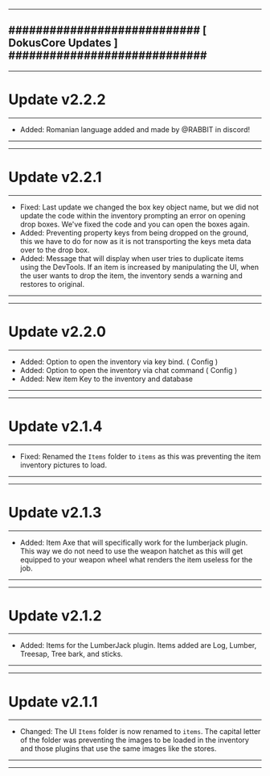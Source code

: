 --------------------------------------------------------------------------------
############################ [ DokusCore Updates ] #############################
--------------------------------------------------------------------------------
--------------------------------------------------------------------------------
# Update v2.2.2
--------------------------------------------------------------------------------
- Added: Romanian language added and made by @RABBIT in discord!
--------------------------------------------------------------------------------
--------------------------------------------------------------------------------
# Update v2.2.1
--------------------------------------------------------------------------------
- Fixed: Last update we changed the box key object name, but we did not update
  the code within the inventory prompting an error on opening drop boxes. We've
  fixed the code and you can open the boxes again.
- Added: Preventing property keys from being dropped on the ground, this we have
  to do for now as it is not transporting the keys meta data over to the drop box.
- Added: Message that will display when user tries to duplicate items using the
  DevTools. If an item is increased by manipulating the UI, when the user wants
  to drop the item, the inventory sends a warning and restores to original.
--------------------------------------------------------------------------------
--------------------------------------------------------------------------------
# Update v2.2.0
--------------------------------------------------------------------------------
- Added: Option to open the inventory via key bind. ( Config )
- Added: Option to open the inventory via chat command ( Config )
- Added: New item Key to the inventory and database
--------------------------------------------------------------------------------
--------------------------------------------------------------------------------
# Update v2.1.4
--------------------------------------------------------------------------------
- Fixed: Renamed the `Items` folder to `items` as this was preventing the
  item inventory pictures to load.
--------------------------------------------------------------------------------
--------------------------------------------------------------------------------
# Update v2.1.3
--------------------------------------------------------------------------------
- Added: Item Axe that will specifically work for the lumberjack plugin. This
  way we do not need to use the weapon hatchet as this will get equipped to your
  weapon wheel what renders the item useless for the job.
--------------------------------------------------------------------------------
--------------------------------------------------------------------------------
# Update v2.1.2
--------------------------------------------------------------------------------
- Added: Items for the LumberJack plugin. Items added are Log, Lumber, Treesap,
  Tree bark, and sticks.
--------------------------------------------------------------------------------
--------------------------------------------------------------------------------
# Update v2.1.1
--------------------------------------------------------------------------------
- Changed: The UI `Items` folder is now renamed to `items`. The capital letter
  of the folder was preventing the images to be loaded in the inventory and
  those plugins that use the same images like the stores.
--------------------------------------------------------------------------------
--------------------------------------------------------------------------------
